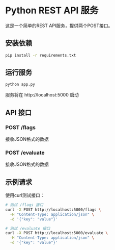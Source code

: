 # Python REST API 服务

这是一个简单的REST API服务，提供两个POST接口。

## 安装依赖

```bash
pip install -r requirements.txt
```

## 运行服务

```bash
python app.py
```

服务将在 http://localhost:5000 启动

## API 接口

### POST /flags
接收JSON格式的数据

### POST /evaluate
接收JSON格式的数据

## 示例请求

使用curl测试接口：

```bash
# 测试 /flags 接口
curl -X POST http://localhost:5000/flags \
  -H "Content-Type: application/json" \
  -d '{"key": "value"}'

# 测试 /evaluate 接口
curl -X POST http://localhost:5000/evaluate \
  -H "Content-Type: application/json" \
  -d '{"key": "value"}'
``` 